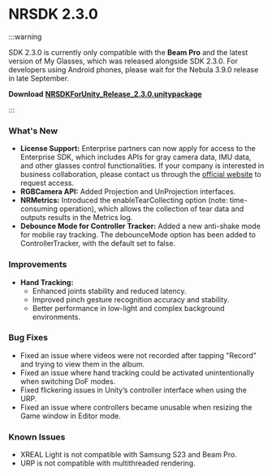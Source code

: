 # NRSDK 2.3.0

:::warning

SDK 2.3.0 is currently only compatible with the **Beam Pro** and the latest version of My Glasses, which was released alongside SDK 2.3.0. For developers using Android phones, please wait for the Nebula 3.9.0 release in late September.

**Download** [**NRSDKForUnity_Release_2.3.0.unitypackage**](https://nreal-public.nreal.ai/download/NRSDKForUnity_2.3.0_Release_20240909/NRSDKForUnityAndroid_2.3.0.unitypackage)

:::

### What's New

- **License Support:**  Enterprise partners can now apply for access to the Enterprise SDK, which includes APIs for gray camera data, IMU data, and other glasses control functionalities. If your company is interested in business collaboration, please contact us through the [official website](https://www.xreal.com/contact-us/) to request access.
- **RGBCamera API:** Added Projection and UnProjection interfaces.
- **NRMetrics:** Introduced the enableTearCollecting option (note: time-consuming operation), which allows the collection of tear data and outputs results in the Metrics log.
- **Debounce Mode for Controller Tracker:** Added a new anti-shake mode for mobile ray tracking. The debounceMode option has been added to ControllerTracker, with the default set to false.

### Improvements
- **Hand Tracking:**
  - Enhanced joints stability and reduced latency.
  - Improved pinch gesture recognition accuracy and stability.
  - Better performance in low-light and complex background environments.

### Bug Fixes
- Fixed an issue where videos were not recorded after tapping "Record" and trying to view them in the album.
- Fixed an issue where hand tracking could be activated unintentionally when switching DoF modes.
- Fixed flickering issues in Unity’s controller interface when using the URP.
- Fixed an issue where controllers became unusable when resizing the Game window in Editor mode.

### Known Issues

* XREAL Light is not compatible with Samsung S23 and Beam Pro.
* URP is not compatible with multithreaded rendering.





